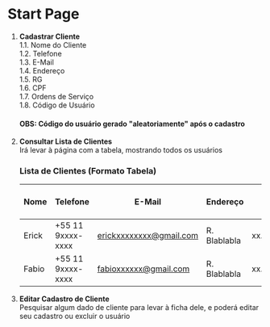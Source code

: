 # Start Page
1. **Cadastrar Cliente**
<br>1.1. Nome do Cliente
<br>1.2. Telefone
<br>1.3. E-Mail
<br>1.4. Endereço
<br>1.5. RG
<br>1.6. CPF
<br>1.7. Ordens de Serviço
<br>1.8. Código de Usuário

    #### OBS: Código do usuário gerado "aleatoriamente" após o cadastro
   
3. **Consultar Lista de Clientes**
    <br>Irá levar à página com a tabela, mostrando todos os usuários

    ### **Lista de Clientes (Formato Tabela)**
    | Nome  | Telefone          | E-Mail                  | Endereço     | RG            | CPF            | Ordens de Serviço | Código de Usuário |
    |-------|-------------------|-------------------------|--------------|---------------|----------------|-------------------|-------------------|
    | Erick | +55 11 9xxxx-xxxx | erickxxxxxxxx@gmail.com | R. Blablabla | xx.xxx.xxx/x  | xxx.xxx.xxx-xx | #0001             | A-000001          |
    | Fabio | +55 11 9xxxx-xxxx | fabioxxxxxx@gmail.com   | R. Blablabla | xx.xxx.xxx/x  | xxx.xxx.xxx-xx | #0002 - #0003     | A-000002          |

4. **Editar Cadastro de Cliente**
    <br>Pesquisar algum dado de cliente para levar à ficha dele, e poderá editar seu cadastro ou excluir o usuário
